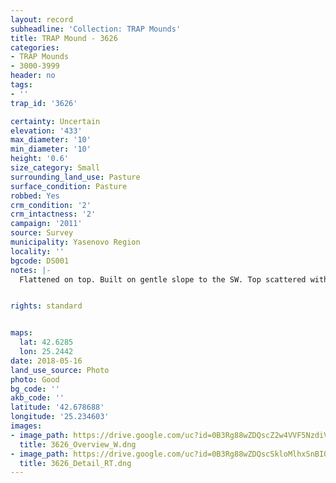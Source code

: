 ```yaml
---
layout: record
subheadline: 'Collection: TRAP Mounds'
title: TRAP Mound - 3626
categories:
- TRAP Mounds
- 3000-3999
header: no
tags:
- ''
trap_id: '3626'

certainty: Uncertain
elevation: '433'
max_diameter: '10'
min_diameter: '10'
height: '0.6'
size_category: Small
surrounding_land_use: Pasture
surface_condition: Pasture
robbed: Yes
crm_condition: '2'
crm_intactness: '2'
campaign: '2011'
source: Survey
municipality: Yasenovo Region
locality: ''
bgcode: DS001
notes: |-
  Flattened on top. Built on gentle slope to the SW. Top scattered with stones.


rights: standard


maps:
  lat: 42.6285
  lon: 25.2442
date: 2018-05-16
land_use_source: Photo
photo: Good
bg_code: ''
akb_code: ''
latitude: '42.678688'
longitude: '25.234603'
images:
- image_path: https://drive.google.com/uc?id=0B3Rg88wZDQscZ2w4VVF5NzdiVnM
  title: 3626_Overview_W.dng
- image_path: https://drive.google.com/uc?id=0B3Rg88wZDQscSkloMlhxSnBIQkE
  title: 3626_Detail_RT.dng
---
```

